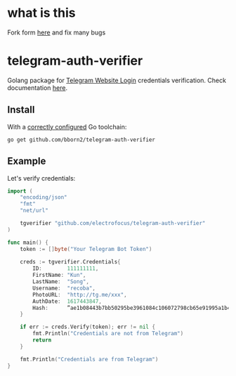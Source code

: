 # what is this
Fork form [here](https://github.com/electrofocus/telegram-auth-verifier) and fix many bugs

# telegram-auth-verifier
Golang package for [Telegram Website Login](https://core.telegram.org/widgets/login#checking-authorization) credentials verification. Check documentation [here](https://pkg.go.dev/github.com/electrofocus/telegram-auth-verifier).

## Install
With a [correctly configured](https://golang.org/doc/install#testing) Go toolchain:

```
go get github.com/bborn2/telegram-auth-verifier
```

## Example

Let's verify credentials:

```go
import (
	"encoding/json"
	"fmt"
	"net/url"

	tgverifier "github.com/electrofocus/telegram-auth-verifier"
)

func main() {
	token := []byte("Your Telegram Bot Token")
	
	creds := tgverifier.Credentials{
		ID:        111111111,
		FirstName: "Kun",
		LastName:  "Song",
		Username:  "recoba",
		PhotoURL:  "http://tg.me/xxx",
		AuthDate:  1617443847,
		Hash:      ”ae1b08443b7bb50295be3961084c106072798cb65e91995a1b49927cd4cc5b0c“,
	}

	if err := creds.Verify(token); err != nil {
		fmt.Println("Credentials are not from Telegram")
		return
	}

	fmt.Println("Credentials are from Telegram")
}
```
